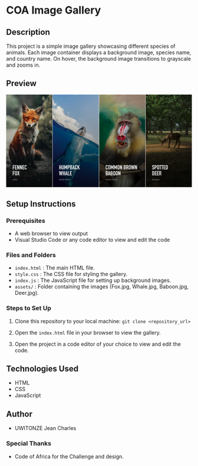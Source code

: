 # COA Image Gallery

## Description

This project is a simple image gallery showcasing different species of animals. Each image container displays a background image, species name, and country name. On hover, the background image transitions to grayscale and zooms in.

## Preview


![COA Image Gallery](./assets/desktopPreview.png)

## Setup Instructions

### Prerequisites

- A web browser to view output
- Visual Studio Code or any code editor to view and edit the code

### Files and Folders

- `index.html` : The main HTML file.
- `style.css` : The CSS file for styling the gallery.
- `index.js` : The JavaScript file for setting up background images.
- `assets/` : Folder containing the images (Fox.jpg, Whale.jpg, Baboon.jpg, Deer.jpg).

### Steps to Set Up

1. Clone this repository to your local machine: `git clone <repository_url>`

2. Open the `index.html` file in your browser to view the gallery.

3. Open the project in a code editor of your choice to view and edit the code.

## Technologies Used

- HTML
- CSS
- JavaScript

## Author

- UWITONZE Jean Charles

### Special Thanks

- Code of Africa  for the Challenge and design.